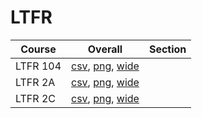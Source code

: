 # LTFR

| Course | Overall | Section |
| ------ | ------- | ------- |
| LTFR 104 | [csv](https://github.com/UCSD-Historical-Enrollment-Data/2023Spring/blob/main/overall/LTFR%20104.csv), [png](https://raw.githubusercontent.com/UCSD-Historical-Enrollment-Data/2023Spring/main/plot_overall/LTFR%20104.png), [wide](https://raw.githubusercontent.com/UCSD-Historical-Enrollment-Data/2023Spring/main/plot_overall_wide/LTFR%20104.png) |  |
| LTFR 2A | [csv](https://github.com/UCSD-Historical-Enrollment-Data/2023Spring/blob/main/overall/LTFR%202A.csv), [png](https://raw.githubusercontent.com/UCSD-Historical-Enrollment-Data/2023Spring/main/plot_overall/LTFR%202A.png), [wide](https://raw.githubusercontent.com/UCSD-Historical-Enrollment-Data/2023Spring/main/plot_overall_wide/LTFR%202A.png) |  |
| LTFR 2C | [csv](https://github.com/UCSD-Historical-Enrollment-Data/2023Spring/blob/main/overall/LTFR%202C.csv), [png](https://raw.githubusercontent.com/UCSD-Historical-Enrollment-Data/2023Spring/main/plot_overall/LTFR%202C.png), [wide](https://raw.githubusercontent.com/UCSD-Historical-Enrollment-Data/2023Spring/main/plot_overall_wide/LTFR%202C.png) |  |
